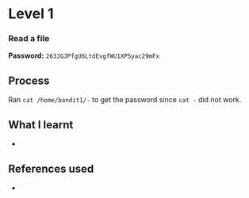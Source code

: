 # Level 1

### Read a file

**Password:** `263JGJPfgU6LtdEvgfWU1XP5yac29mFx`

## Process
Ran `cat /home/bandit1/-` to get the password since `cat -` did not work.

## What I learnt
-

## References used
-